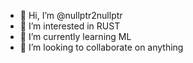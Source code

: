 - 👋 Hi, I’m @nullptr2nullptr
- 👀 I’m interested in RUST
- 🌱 I’m currently learning ML
- 💞️ I’m looking to collaborate on anything

<!---
nullptr2nullptr/nullptr2nullptr is a ✨ special ✨ repository because its `README.md` (this file) appears on your GitHub profile.
You can click the Preview link to take a look at your changes.
--->

